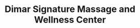 ---
title: "Dimar Signature Massage and Wellness Center"
url: /lipa/dimar-signature-massage-and-wellness-center/
shop: massage
---